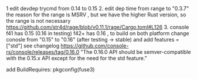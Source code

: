 1 edit devdep trycmd from 0.14 to 0.15
2. edit dep time from range to "0.3.7" the reason for the range is MSRV , but we have the higher Rust version, so the range is not necessary
https://github.com/str4d/rage/blob/v0.11.1/rage/Cargo.toml#L126
3. console f41 has 0.15 (0.16 in testing) f42+ has 0.16 , to build on both platform change conosle from "0.15" to "0.16" (after testing -> stable)
and add features = ["std"]
see changelog https://github.com/console-rs/console/releases/tag/0.16.0 "The 0.16.0 API should be semver-compatible with the 0.15.x API except for the need for the std feature."


add BuildRequires:  pkgconfig(fuse3)
